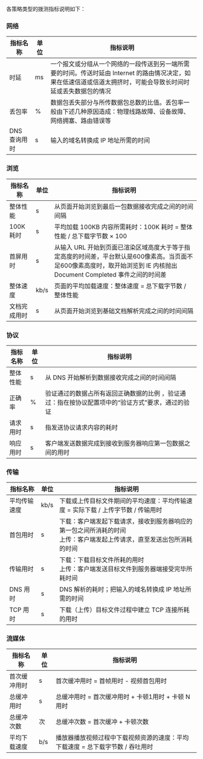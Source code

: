 ﻿各策略类型的拨测指标说明如下：

### 网络

| 指标名称 | 单位 |指标说明 |
| ------------------ | ------------|------------------------------------------------------------ |
| 时延|ms |一个报文或分组从一个网络的一段传送到另一端所需要的时间。传送时延由 Internet 的路由情况决定，如果在低速信道或信道太拥挤时，可能会导致长时间时延或丢失数据包的情况 |
| 丢包率 | %|数据包丢失部分与所传数据包总数的比值。丢包率一般由下述几种原因造成：物理线路故障、设备故障、网络拥塞、路由错误等 |
| DNS 查询用时 | s |输入的域名转换成 IP 地址所需的时间 |

### 浏览

| 指标名称 | 单位 |指标说明 |
| ------------------ | ----------|------------------------------------------------------------ |
| 整体性能 |s |从页面开始浏览到最后一包数据接收完成之间的时间间隔 |
| 100K耗时 | s |平均加载 100KB 内容所需耗时：100K 耗时 = 整体性能 / 总下载字节数 × 100 |
| 首屏用时 | s | 从输入 URL 开始到页面已渲染区域高度大于等于指定高度的时间差，平台默认是600像素高。当页面不足600像素高度时，取开始浏览到 IE 内核抛出 Document Completed 事件之间的时间差 |
| 整体速度 |kb/s|页面的平均加载速度：整体速度 = 总下载字节数 / 整体性能 |
| 文档完成用时| s|从页面开始浏览到基础文档解析完成之间的时间间隔 |

### 协议

| 指标名称 | 单位 |指标说明 |
| ------------------ | -----------|------------------------------------------------------------ |
| 整体性能 | s|从 DNS 开始解析到数据接收完成之间的时间间隔 |
| 正确率 | %|验证通过的数据占所有返回正确数据的比例 ，验证通过：指在按协议配置项中的“验证方式”要求，通过的验证 |
| 请求用时| s|指发送协议请求内容的耗时 |
| 响应用时 | s|客户端发送数据完成到接收到服务器响应第一包数据之间的用时 |

### 传输

| 指标名称 | 单位 |指标说明 |
| ------------------ | -----------|-------------------------------------------------------- |
| 平均传输速度 |kb/s|下载或上传目标文件期间的平均速度：平均传输速度 = 实际下载 / 上传字节数 / 传输用时 |
| 首包用时 | s |下载：客户端发起下载请求，接收到服务器响应的第一包之间所消耗的时间<br>上传：客户端发起上传请求，直至发送出包所消耗的时间 |
| 传输用时  | s | 下载：下载目标文件所耗的用时<br>上传：客户端发送目标文件到服务器端接受完毕所耗时间|
| DNS 用时 | s |DNS 解析的耗时；把输入的域名转换成 IP 地址所需的时间 |
| TCP 用时 | s |下载（上传）目标文件过程中建立 TCP 连接所耗的用时 |

### 流媒体

| 指标名称 | 单位 |指标说明 |
| ------------------ | -----------|-------------------------------------------------------- |
| 首次缓冲用时 | s |首次缓冲用时 = 首帧用时 - 视频首包用时 |
| 总缓冲用时 | s |总缓冲用时 = 首次缓冲用时 + 卡顿1用时 + 卡顿 N 用时 |
| 总缓冲次数 |次| 总缓冲次数 = 首次缓冲 + 卡顿次数 |
| 平均下载速度 | b/s|播放器播放视频过程中下载视频资源的速度：平均下载速度 = 总下载字节数 / 吞吐用时 |



